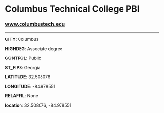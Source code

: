# Columbus Technical College PBI
### www.columbustech.edu
---
**CITY**: Columbus

**HIGHDEG**: Associate degree

**CONTROL**: Public

**ST_FIPS**: Georgia

**LATITUDE**: 32.508076

**LONGITUDE**: -84.978551

**RELAFFIL**: None

**location**: 32.508076, -84.978551